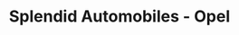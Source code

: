 ---
title: "Splendid Automobiles - Opel"
url: /mont-de-marsan/splendid-automobiles-opel/
shop: Autohaus
---